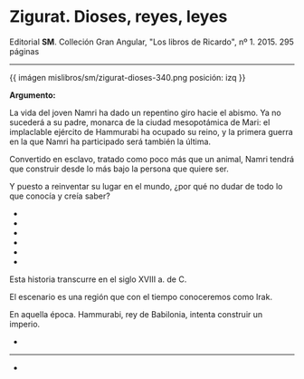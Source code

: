 # Zigurat. Dioses, reyes, leyes

Editorial **SM**. Colleción Gran Angular, "Los libros de Ricardo", nº 1. 2015. 295 páginas

---



{{ imágen mislibros/sm/zigurat-dioses-340.png posición: izq }} 

**Argumento:**

La vida del joven Namri ha dado un repentino giro hacie el abismo. Ya no sucederá a su padre, monarca de la ciudad mesopotámica de Mari: el implaclable ejército de Hammurabi ha ocupado su reino,  y la primera guerra en la que Namri ha participado será también la última.

Convertido en esclavo, tratado como poco más que un animal, Namri tendrá que construir desde lo más bajo la persona que quiere ser.


Y puesto a reinventar su lugar en el mundo, ¿por qué no dudar de todo lo que conocía y creía saber?

*

*

*

*

*

*

Esta historia transcurre en el siglo XVIII a. de C.

El escenario es una región que con el tiempo conoceremos como Irak.

En aquella época. Hammurabi, rey de Babilonia, intenta construir un imperio.

*
---


*









